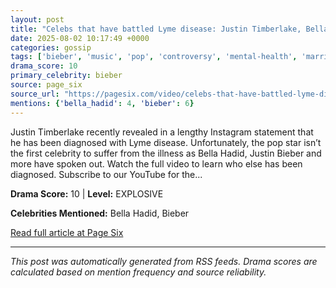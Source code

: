 ```yaml
---
layout: post
title: "Celebs that have battled Lyme disease: Justin Timberlake, Bella Hadid, more"
date: 2025-08-02 10:17:49 +0000
categories: gossip
tags: ['bieber', 'music', 'pop', 'controversy', 'mental-health', 'marriage', 'source-page_six', 'drama-explosive']
drama_score: 10
primary_celebrity: bieber
source: page_six
source_url: "https://pagesix.com/video/celebs-that-have-battled-lyme-disease-justin-timberlake-bella-hadid-more/"
mentions: {'bella_hadid': 4, 'bieber': 6}
---
```


Justin Timberlake recently revealed in a lengthy Instagram statement that he has been diagnosed with Lyme disease. Unfortunately, the pop star isn&#8217;t the first celebrity to suffer from the illness as Bella Hadid, Justin Bieber and more have spoken out. Watch the full video to learn who else has been diagnosed. Subscribe to our&nbsp;YouTube&nbsp;for the...

**Drama Score:** 10 | **Level:** EXPLOSIVE

**Celebrities Mentioned:** Bella Hadid, Bieber

[Read full article at Page Six](https://pagesix.com/video/celebs-that-have-battled-lyme-disease-justin-timberlake-bella-hadid-more/)

---
*This post was automatically generated from RSS feeds. Drama scores are calculated based on mention frequency and source reliability.*
